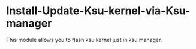 # Install-Update-Ksu-kernel-via-Ksu-manager
This module allows you to flash ksu kernel just in ksu manager.
